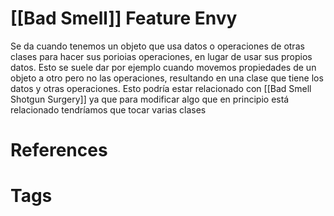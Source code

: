 # [[Bad Smell]] Feature Envy
Se da cuando tenemos un objeto que usa datos o operaciones de otras clases para hacer sus porioias operaciones, en lugar de usar sus propios datos. 
Esto se suele dar por ejemplo cuando movemos propiedades de un objeto a otro pero no las operaciones, resultando en una clase que tiene los datos y otras operaciones. 
Esto podría estar relacionado con [[Bad Smell Shotgun Surgery]] ya que para modificar algo que en principio está relacionado tendríamos que tocar varias clases


# References



# Tags